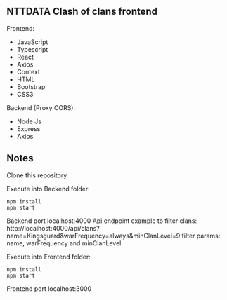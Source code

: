## NTTDATA Clash of clans frontend

Frontend:
- JavaScript
- Typescript
- React
- Axios
- Context
- HTML
- Bootstrap
- CSS3

Backend (Proxy CORS):
- Node Js
- Express
- Axios

## Notes

Clone this repository

Execute into Backend folder:
```
npm install
npm start
```
Backend port localhost:4000
Api endpoint example to filter clans: http://localhost:4000/api/clans?name=Kingsguard&warFrequency=always&minClanLevel=9
filter params: name, warFrequency and minClanLevel.

Execute into Frontend folder:
```
npm install
npm start
```
Frontend port localhost:3000